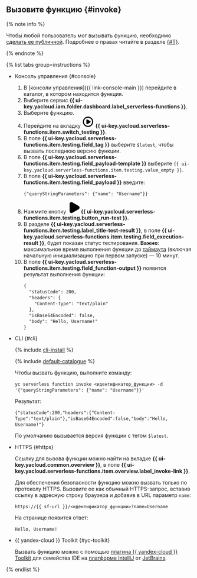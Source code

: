 ## Вызовите функцию {#invoke}

{% note info %}

Чтобы любой пользователь мог вызывать функцию, необходимо [сделать ее публичной](../../functions/operations/function/function-public.md). Подробнее о правах читайте в разделе [{#T}](../../functions/security/index.md).

{% endnote %}

{% list tabs group=instructions %}

- Консоль управления {#console}

    1. В [консоли управления]({{ link-console-main }}) перейдите в каталог, в котором находится функция.
    1. Выберите сервис **{{ ui-key.yacloud.iam.folder.dashboard.label_serverless-functions }}**.
    1. Выберите функцию.
    1. Перейдите на вкладку ![CirclePlay](../../_assets/console-icons/circle-play.svg) **{{ ui-key.yacloud.serverless-functions.item.switch_testing }}**.
    1. В поле **{{ ui-key.yacloud.serverless-functions.item.testing.field_tag }}** выберите `$latest`, чтобы вызвать последнюю версию функции.
    1. В поле **{{ ui-key.yacloud.serverless-functions.item.testing.field_payload-template }}** выберите `{{ ui-key.yacloud.serverless-functions.item.testing.value_empty }}`.
    1. В поле **{{ ui-key.yacloud.serverless-functions.item.testing.field_payload }}** введите:
       ```
       {"queryStringParameters": {"name": "Username"}}
       ```
    1. Нажмите кнопку ![PlayFill](../../_assets/console-icons/play-fill.svg) **{{ ui-key.yacloud.serverless-functions.item.testing.button_run-test }}**.
    1. В разделе **{{ ui-key.yacloud.serverless-functions.item.testing.label_title-test-result }}**, в поле **{{ ui-key.yacloud.serverless-functions.item.testing.field_execution-result }}**, будет показан статус тестирования. **Важно**: максимальное время выполнения функции до [таймаута](../../functions/operations/function/version-manage.md) (включая начальную инициализацию при первом запуске) — 10 минут.
    1. В поле **{{ ui-key.yacloud.serverless-functions.item.testing.field_function-output }}** появится результат выполнения функции:
       ```
       {
         "statusCode": 200,
         "headers": {
           "Content-Type": "text/plain"
         },
         "isBase64Encoded": false,
         "body": "Hello, Username!"
       }
       ```

- CLI {#cli}

    {% include [cli-install](../cli-install.md) %}

    {% include [default-catalogue](../default-catalogue.md) %}

    Чтобы вызвать функцию, выполните команду:

    ```
    yc serverless function invoke <идентификатор_функции> -d '{"queryStringParameters": {"name": "Username"}}'
    ```

    Результат:

    ```
    {"statusCode":200,"headers":{"Content-Type":"text/plain"},"isBase64Encoded":false,"body":"Hello, Username!"}
    ```

    По умолчанию вызывается версия функции с тегом `$latest`.

- HTTPS {#https}

	Ссылку для вызова функции можно найти на вкладке **{{ ui-key.yacloud.common.overview }}**, в поле **{{ ui-key.yacloud.serverless-functions.item.overview.label_invoke-link }}**.

	Для обеспечения безопасности функцию можно вызвать только по протоколу HTTPS. Вызовите ее как обычный HTTPS-запрос, вставив ссылку в адресную строку браузера и добавив в URL параметр `name`:

	```
	https://{{ sf-url }}/<идентификатор_функции>?name=Username
	```

	На странице появится ответ:

	```
	Hello, Username!
	```

- {{ yandex-cloud }} Toolkit {#yc-toolkit}

    Вызвать функцию можно с помощью [плагина {{ yandex-cloud }} Toolkit](https://github.com/yandex-cloud/ide-plugin-jetbrains) для семейства IDE на [платформе IntelliJ](https://www.jetbrains.com/ru-ru/opensource/idea/) от [JetBrains](https://www.jetbrains.com/).

{% endlist %}